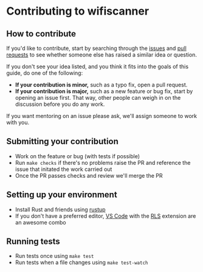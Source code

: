 # Contributing to wifiscanner

## How to contribute

If you'd like to contribute, start by searching through the [issues](https://github.com/github/opensource.guide/issues) and [pull requests](https://github.com/github/opensource.guide/pulls) to see whether someone else has raised a similar idea or question.

If you don't see your idea listed, and you think it fits into the goals of this guide, do one of the following:

* **If your contribution is minor,** such as a typo fix, open a pull request.
* **If your contribution is major,** such as a new feature or bug fix, start by opening an issue first. That way, other people can weigh in on the discussion before you do any work.

If you want mentoring on an issue please ask, we'll assign someone to work with you.

## Submitting your contribution

- Work on the feature or bug (with tests if possible)
- Run `make checks` if there's no problems raise the PR and reference the issue that initated the work carried out
- Once the PR passes checks and review we'll merge the PR

## Setting up your environment

- Install Rust and friends using [rustup](https://rustup.rs)
- If you don't have a preferred editor, [VS Code](https://code.visualstudio.com) with the [RLS](https://marketplace.visualstudio.com/items?itemName=rust-lang.rust) extension are an awesome combo

## Running tests

- Run tests once using `make test`
- Run tests when a file changes using `make test-watch`